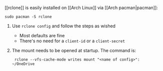 [[rclone]] is easily installed on [[Arch Linux]] via [[Arch pacman|pacman]]:

	sudo pacman -S rclone
	
1. Use `rclone config` and follow the steps as wished

	- Most defaults are fine
	- There's no need for a `client-id` or a `client-secret`

2. The mount needs to be opened at startup. The command is:
		
		rclone --vfs-cache-mode writes mount "<name of config>":  ~/OneDrive